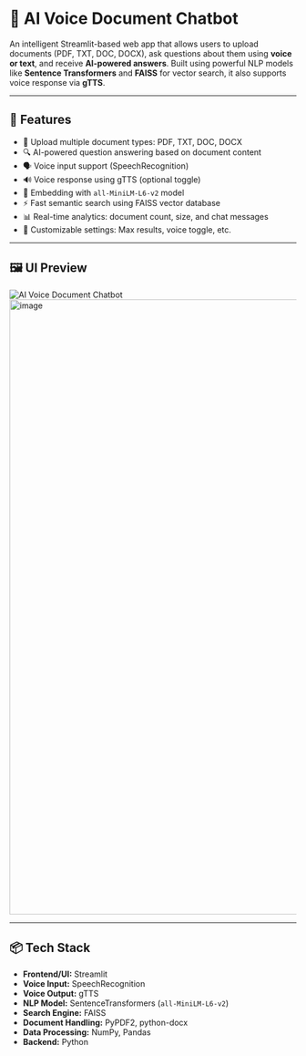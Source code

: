 # 🤖 AI Voice Document Chatbot

An intelligent Streamlit-based web app that allows users to upload documents (PDF, TXT, DOC, DOCX), ask questions about them using **voice or text**, and receive **AI-powered answers**. Built using powerful NLP models like **Sentence Transformers** and **FAISS** for vector search, it also supports voice response via **gTTS**.

---

## 🚀 Features

- 📂 Upload multiple document types: PDF, TXT, DOC, DOCX
- 🔍 AI-powered question answering based on document content
- 🗣️ Voice input support (SpeechRecognition)
- 🔊 Voice response using gTTS (optional toggle)
- 🧠 Embedding with `all-MiniLM-L6-v2` model
- ⚡ Fast semantic search using FAISS vector database
- 📊 Real-time analytics: document count, size, and chat messages
- 🧪 Customizable settings: Max results, voice toggle, etc.

---

## 🖼️ UI Preview

![AI Voice Document Chatbot](./33c0a25c-7800-4774-b411-9e900b5555bd.png)
<img width="1919" height="1079" alt="image" src="https://github.com/user-attachments/assets/951fad95-bd62-48a6-b559-79247de9138b" />


---

## 📦 Tech Stack

- **Frontend/UI:** Streamlit
- **Voice Input:** SpeechRecognition
- **Voice Output:** gTTS
- **NLP Model:** SentenceTransformers (`all-MiniLM-L6-v2`)
- **Search Engine:** FAISS
- **Document Handling:** PyPDF2, python-docx
- **Data Processing:** NumPy, Pandas
- **Backend:** Python

